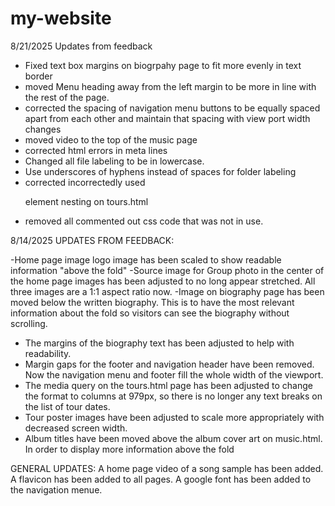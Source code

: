 # my-website

8/21/2025
Updates from feedback
- Fixed text box margins on biogrpahy page to fit more evenly in text border
- moved Menu heading away from the left margin to be more in line with the rest of the page.
- corrected the spacing of navigation menu buttons to be equally spaced apart from each other and maintain that spacing with view port width changes
- moved video to the top of the music page
- corrected html errors in meta lines
- Changed all file labeling to be in lowercase.
- Use underscores of hyphens instead of spaces for folder labeling
- corrected incorrectedly used <p> element nesting on tours.html
- removed all commented out css code that was not in use.

8/14/2025 
UPDATES FROM FEEDBACK:

-Home page image logo image has been scaled to show readable information "above the fold" 
-Source image for Group photo in the center of the home page images has been adjusted to no long appear stretched. All three images are a 1:1 aspect ratio now.
-Image on biography page has been moved below the written biography. This is to have the most relevant information about the fold so visitors can see the biography without scrolling. 
- The margins of the biography text has been adjusted to help with readability. 
- Margin gaps for the footer and navigation header have been removed. Now the navigation menu and footer fill the whole width of the viewport.
- The media query on the tours.html page has been adjusted to change the format to columns at 979px, so there is no longer any text breaks on the list of tour dates.
- Tour poster images have been adjusted to scale more appropriately with decreased screen width.
- Album titles have been moved above the album cover art on music.html. In order to display more information above the fold

GENERAL UPDATES:
A home page video of a song sample has been added. 
A flavicon has been added to all pages.
A google font has been added to the navigation menue.
